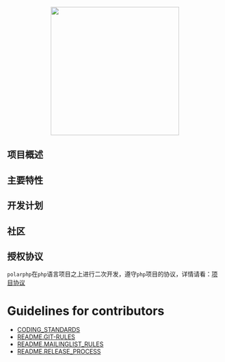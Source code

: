 <p align="center">
   <img width="300" src ="https://raw.githubusercontent.com/polarphp/polarphp/master/assets/polarphp.png?sanitize=true"/>
</p>

## 项目概述

## 主要特性

## 开发计划

## 社区

## 授权协议

`polarphp`在`php`语言项目之上进行二次开发，遵守`php`项目的协议，详情请看：[项目协议](/LICENSE)

Guidelines for contributors
===========================
- [CODING_STANDARDS](docs/CODING_STANDARDS)
- [README.GIT-RULES](docs/README.GIT-RULES)
- [README.MAILINGLIST_RULES](docs/README.MAILINGLIST_RULES)
- [README.RELEASE_PROCESS](docs/README.RELEASE_PROCESS)


